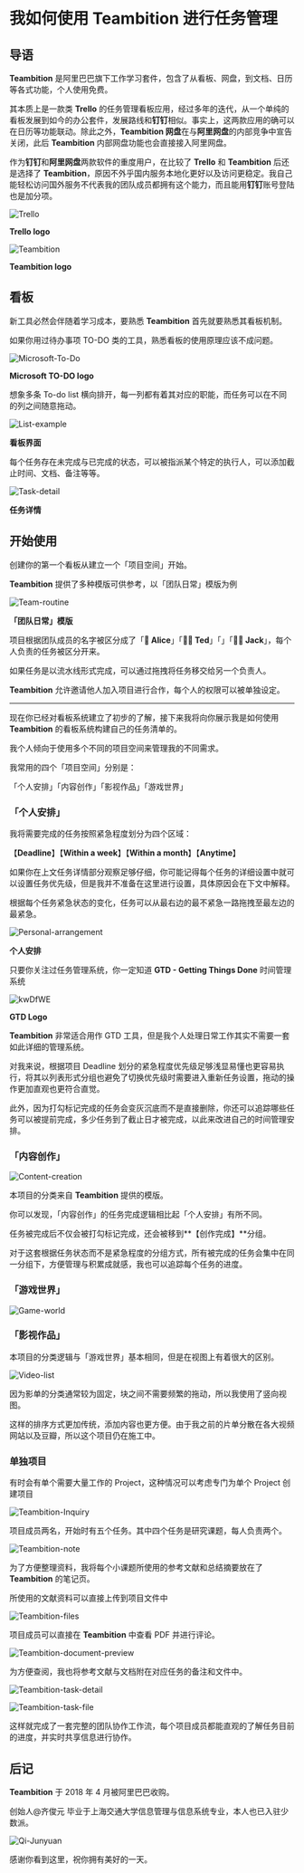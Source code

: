 # 我如何使用 Teambition 进行任务管理

## 导语

**Teambition** 是阿里巴巴旗下工作学习套件，包含了从看板、网盘，到文档、日历等各式功能，个人使用免费。

其本质上是一款类 **Trello** 的任务管理看板应用，经过多年的迭代，从一个单纯的看板发展到如今的办公套件，发展路线和**钉钉**相似。事实上，这两款应用的确可以在日历等功能联动。除此之外，**Teambition 网盘**在与**阿里网盘**的内部竞争中宣告关闭，此后 **Teambition** 内部网盘功能也会直接接入阿里网盘。

作为**钉钉**和**阿里网盘**两款软件的重度用户，在比较了 **Trello** 和 **Teambition** 后还是选择了 **Teambition**，原因不外乎国内服务本地化更好以及访问更稳定。我自己能轻松访问国外服务不代表我的团队成员都拥有这个能力，而且能用**钉钉**账号登陆也是加分项。

![Trello](https://gitee.com/marcuspierce/image-hosting-service/raw/master/uPic/Trello.png)

**Trello logo**

![Teambition](https://gitee.com/marcuspierce/image-hosting-service/raw/master/uPic/Teambition.png)

**Teambition logo**

## 看板

新工具必然会伴随着学习成本，要熟悉 **Teambition** 首先就要熟悉其看板机制。

如果你用过待办事项 TO-DO 类的工具，熟悉看板的使用原理应该不成问题。

![Microsoft-To-Do](https://gitee.com/marcuspierce/image-hosting-service/raw/master/uPic/Microsoft-To-Do.png)

**Microsoft TO-DO logo**



想象多条 To-do list 横向排开，每一列都有着其对应的职能，而任务可以在不同的列之间随意拖动。

![List-example](https://gitee.com/marcuspierce/image-hosting-service/raw/master/uPic/List-example.png)

**看板界面**

每个任务存在未完成与已完成的状态，可以被指派某个特定的执行人，可以添加截止时间、文档、备注等等。

![Task-detail](https://gitee.com/marcuspierce/image-hosting-service/raw/master/uPic/Task-detail.png)

**任务详情**

## 开始使用

创建你的第一个看板从建立一个「项目空间」开始。

**Teambition** 提供了多种模版可供参考，以「团队日常」模版为例

![Team-routine](https://gitee.com/marcuspierce/image-hosting-service/raw/master/uPic/Team-routine.png)

**「团队日常」模版**

项目根据团队成员的名字被区分成了「**🙍 Alice**」「**🙎‍♂️ Ted**」「」「**🏄‍♂️ Jack**」，每个人负责的任务被区分开来。

如果任务是以流水线形式完成，可以通过拖拽将任务移交给另一个负责人。

**Teambition** 允许邀请他人加入项目进行合作，每个人的权限可以被单独设定。

***

现在你已经对看板系统建立了初步的了解，接下来我将向你展示我是如何使用 **Teambition** 的看板系统构建自己的任务清单的。

我个人倾向于使用多个不同的项目空间来管理我的不同需求。

我常用的四个「项目空间」分别是：

「个人安排」「内容创作」「影视作品」「游戏世界」

### 「个人安排」

我将需要完成的任务按照紧急程度划分为四个区域：

【**Deadline**】【**Within a week**】【**Within a month**】【**Anytime**】

如果你在上文任务详情部分观察足够仔细，你可能记得每个任务的详细设置中就可以设置任务优先级，但是我并不准备在这里进行设置，具体原因会在下文中解释。

根据每个任务紧急状态的变化，任务可以从最右边的最不紧急一路拖拽至最左边的最紧急。

![Personal-arrangement](https://gitee.com/marcuspierce/image-hosting-service/raw/master/uPic/Personal-arrangement.png)

**个人安排**

只要你关注过任务管理系统，你一定知道 **GTD - Getting Things Done** 时间管理系统

![kwDfWE](https://gitee.com/marcuspierce/image-hosting-service/raw/master/uPic/kwDfWE.png)

**GTD Logo**

**Teambition** 非常适合用作 GTD 工具，但是我个人处理日常工作其实不需要一套如此详细的管理系统。

对我来说，根据项目 Deadline 划分的紧急程度优先级足够浅显易懂也更容易执行，将其以列表形式分组也避免了切换优先级时需要进入重新任务设置，拖动的操作更加直观也更符合直觉。

此外，因为打勾标记完成的任务会变灰沉底而不是直接删除，你还可以追踪哪些任务可以被提前完成，多少任务到了截止日才被完成，以此来改进自己的时间管理安排。

### 「内容创作」

![Content-creation](https://gitee.com/marcuspierce/image-hosting-service/raw/master/uPic/Content-creation.png)

本项目的分类来自 **Teambition** 提供的模版。

你可以发现，「内容创作」的任务完成逻辑相比起「个人安排」有所不同。

任务被完成后不仅会被打勾标记完成，还会被移到**【创作完成】**分组。

对于这套根据任务状态而不是紧急程度的分组方式，所有被完成的任务会集中在同一分组下，方便管理与积累成就感，我也可以追踪每个任务的进度。

### 「游戏世界」

![Game-world](https://gitee.com/marcuspierce/image-hosting-service/raw/master/uPic/Game-world.png)

### 「影视作品」

本项目的分类逻辑与「游戏世界」基本相同，但是在视图上有着很大的区别。

![Video-list](https://gitee.com/marcuspierce/image-hosting-service/raw/master/uPic/Video-list.png)

因为影单的分类通常较为固定，块之间不需要频繁的拖动，所以我使用了竖向视图。

这样的排序方式更加传统，添加内容也更方便。由于我之前的片单分散在各大视频网站以及豆瓣，所以这个项目仍在施工中。

### 单独项目

有时会有单个需要大量工作的 Project，这种情况可以考虑专门为单个 Project 创建项目

![Teambition-Inquiry](https://gitee.com/marcuspierce/image-hosting-service/raw/master/uPic/Teambition-Inquiry.png)

项目成员两名，开始时有五个任务。其中四个任务是研究课题，每人负责两个。

![Teambition-note](https://gitee.com/marcuspierce/image-hosting-service/raw/master/uPic/Teambition-note.png)

为了方便整理资料，我将每个小课题所使用的参考文献和总结摘要放在了 **Teambition** 的笔记页。

所使用的文献资料可以直接上传到项目文件中

![Teambition-files](https://gitee.com/marcuspierce/image-hosting-service/raw/master/uPic/Teambition-%20files.png)

项目成员可以直接在 **Teambition** 中查看 PDF 并进行评论。

![Teambition-document-preview](https://gitee.com/marcuspierce/image-hosting-service/raw/master/uPic/Teambition-%20document-%20preview.png)

为方便查阅，我也将参考文献与文档附在对应任务的备注和文件中。

![Teambition-task-detail](https://gitee.com/marcuspierce/image-hosting-service/raw/master/uPic/Teambition-task-detail.png)

![Teambition-task-file](https://gitee.com/marcuspierce/image-hosting-service/raw/master/uPic/Teambition-task-file.png)

这样就完成了一套完整的团队协作工作流，每个项目成员都能直观的了解任务目前的进度，并实时共享信息进行协作。

## 后记

**Teambition** 于 2018 年 4 月被阿里巴巴收购。

创始人@齐俊元 毕业于上海交通大学信息管理与信息系统专业，本人也已入驻少数派。

![Qi-Junyuan](https://gitee.com/marcuspierce/image-hosting-service/raw/master/uPic/Qi-Junyuan.png)

感谢你看到这里，祝你拥有美好的一天。
